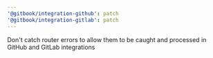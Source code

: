 ```yaml
---
'@gitbook/integration-github': patch
'@gitbook/integration-gitlab': patch
---
```


Don't catch router errors to allow them to be caught and processed in GitHub and GitLab integrations
